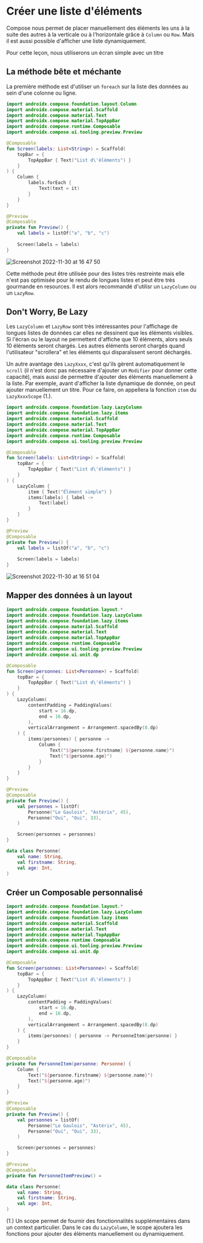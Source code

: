 # Créer une liste d'éléments

Compose nous permet de placer manuellement des éléments les uns à la suite des autres à la verticale
ou à l'horizontale grâce à `Column` ou `Row`. Mais il est aussi possible d'afficher une liste
dynamiquement.

Pour cette leçon, nous utiliserons un écran simple avec un titre

## La méthode bête et méchante

La première méthode est d'utiliser un `foreach` sur la liste des données au sein d'une colonne ou
ligne.

``` kotlin
import androidx.compose.foundation.layout.Column
import androidx.compose.material.Scaffold
import androidx.compose.material.Text
import androidx.compose.material.TopAppBar
import androidx.compose.runtime.Composable
import androidx.compose.ui.tooling.preview.Preview

@Composable
fun Screen(labels: List<String>) = Scaffold(
    topBar = {
        TopAppBar { Text("List d\'éléments") }
    }
) {
    Column {
        labels.forEach {
            Text(text = it)
        }
    }
}

@Preview
@Composable
private fun Preview() {
    val labels = listOf("a", "b", "c")
    
    Screen(labels = labels)
}
```

![Screenshot 2022-11-30 at 16 47 50](https://user-images.githubusercontent.com/32436781/204844504-2c1c389b-0996-49cb-a8a9-c98af532a52a.png)

Cette méthode peut être utilisée pour des listes très restreinte mais elle n'est pas optimisée pour
le rendu de longues listes et peut être très gourmande en resources. Il est alors recommandé
d'utilisr un `LazyColumn` ou un `LazyRow`.

## Don't Worry, Be Lazy

Les `LazyColumn` et `LazyRow` sont très intéressantes pour l'affichage de longues listes de données
car elles ne dessinent que les éléments visibles. Si l'écran ou le layout ne permettent d'affiche
que 10 éléments, alors seuls 10 éléments seront chargés. Les autres éléments seront chargés quand
l'utilisateur "scrollera" et les éléments qui disparaîssent seront déchargés.

Un autre avantage des `LazyXxxx`, c'est qu'ils gèrent automatiquement le `scroll` (il n'est donc pas
nécessaire d'ajouter un `Modifier` pour donner cette capacité), mais aussi de permettre d'ajouter
des éléments manuellement à la liste. Par exemple, avant d'afficher la liste dynamique de donnée, on
peut ajouter manuellement un titre. Pour ce faire, on appellera la fonction `item`
du `LazyXxxxScope` (1.).

``` kotlin
import androidx.compose.foundation.lazy.LazyColumn
import androidx.compose.foundation.lazy.items
import androidx.compose.material.Scaffold
import androidx.compose.material.Text
import androidx.compose.material.TopAppBar
import androidx.compose.runtime.Composable
import androidx.compose.ui.tooling.preview.Preview

@Composable
fun Screen(labels: List<String>) = Scaffold(
    topBar = {
        TopAppBar { Text("List d\'éléments") }
    }
) {
    LazyColumn {
        item { Text("Élément simple") }
        items(labels) { label ->
            Text(label)
        }
    }
}

@Preview
@Composable
private fun Preview() {
    val labels = listOf("a", "b", "c")
    
    Screen(labels = labels)
}
```

![Screenshot 2022-11-30 at 16 51 04](https://user-images.githubusercontent.com/32436781/204844844-eca4094d-920a-4d2d-80c3-002451e2d3be.png)

## Mapper des données à un layout

``` kotlin
import androidx.compose.foundation.layout.*
import androidx.compose.foundation.lazy.LazyColumn
import androidx.compose.foundation.lazy.items
import androidx.compose.material.Scaffold
import androidx.compose.material.Text
import androidx.compose.material.TopAppBar
import androidx.compose.runtime.Composable
import androidx.compose.ui.tooling.preview.Preview
import androidx.compose.ui.unit.dp

@Composable
fun Screen(personnes: List<Personne>) = Scaffold(
    topBar = {
        TopAppBar { Text("List d\'éléments") }
    }
) {
    LazyColumn(
        contentPadding = PaddingValues(
            start = 16.dp,
            end = 16.dp,
        ),
        verticalArrangement = Arrangement.spacedBy(8.dp)
    ) {
        items(personnes) { personne ->
            Column {
                Text("${personne.firstname} ${personne.name}")
                Text("${personne.age}")
            }
        }
    }
}

@Preview
@Composable
private fun Preview() {
    val personnes = listOf(
        Personne("Le Gaulois", "Astérix", 45),
        Personne("Oui", "Oui", 33),
    )

    Screen(personnes = personnes)
}

data class Personne(
    val name: String,
    val firstname: String,
    val age: Int,
)
```

## Créer un Composable personnalisé

``` kotlin
import androidx.compose.foundation.layout.*
import androidx.compose.foundation.lazy.LazyColumn
import androidx.compose.foundation.lazy.items
import androidx.compose.material.Scaffold
import androidx.compose.material.Text
import androidx.compose.material.TopAppBar
import androidx.compose.runtime.Composable
import androidx.compose.ui.tooling.preview.Preview
import androidx.compose.ui.unit.dp

@Composable
fun Screen(personnes: List<Personne>) = Scaffold(
    topBar = {
        TopAppBar { Text("List d\'éléments") }
    }
) {
    LazyColumn(
        contentPadding = PaddingValues(
            start = 16.dp,
            end = 16.dp,
        ),
        verticalArrangement = Arrangement.spacedBy(8.dp)
    ) {
        items(personnes) { personne -> PersonneItem(personne) }
    }
}

@Composable
private fun PersonneItem(personne: Personne) {
    Column {
        Text("${personne.firstname} ${personne.name}")
        Text("${personne.age}")
    }
}

@Preview
@Composable
private fun Preview() {
    val personnes = listOf(
        Personne("Le Gaulois", "Astérix", 45),
        Personne("Oui", "Oui", 33),
    )

    Screen(personnes = personnes)
}

@Preview
@Composable
private fun PersonneItemPreview() = 

data class Personne(
    val name: String,
    val firstname: String,
    val age: Int,
)
```

(1.) Un scope permet de fournir des fonctionnalités supplémentaires dans un context particulier.
Dans le cas du `LazyColumn`, le scope ajoutera les fonctions pour ajouter des éléments manuellement
ou dynamiquement.
